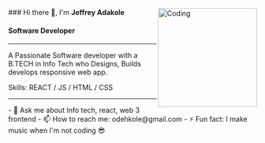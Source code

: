 <img  alt="Coding" align="right" height="200" src="https://blog.zoho.com/wp-content/uploads/2019/05/cliq-projects-integration-blog.gif">
### Hi there 👋, I'm <b text-size='40px'>Jeffrey Adakole</b>

#### Software Developer
<hr/>
A Passionate Software developer with a B.TECH in Info Tech who Designs, Builds develops responsive web app.

Skills:  REACT / JS / HTML / CSS
<hr/>
- 💬 Ask me about Info tech, react, web 3 frontend 
- 📫 How to reach me: odehkole@gmail.com 
- ⚡ Fun fact: I make music when I'm not coding 😎 



